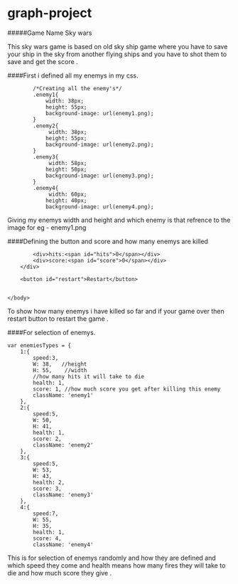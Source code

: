 # graph-project
#####Game Name Sky wars 

This sky wars game is based on old sky ship game where you have to save your ship in the sky from another flying ships and you have to shot them to save and get the score .

####First i defined all my enemys in my css.

 
            /*Creating all the enemy's*/
            .enemy1{
                width: 38px;
                height: 55px;
                background-image: url(enemy1.png);
            }
            .enemy2{
                 width: 38px;
                height: 55px;
                background-image: url(enemy2.png);
            }
            .enemy3{
                 width: 58px;
                height: 50px;
                background-image: url(enemy3.png);
            }
            .enemy4{
                 width: 60px;
                height: 40px;
                background-image: url(enemy4.png);

Giving my enemys width and height 
and which enemy is that refrence to the image for eg - enemy1.png

####Defining the button and score and how many enemys are killed 

 <body>
        <div id="control">
		<div class="info">
             
			<div>hits:<span id="hits">0</span></div>
			<div>score:<span id="score">0</span></div>
		</div>
          
		<button id="restart">Restart</button>

        
    </body>
    
   To show how many enemys i have killed so far and if your game over then restart button to restart the game .
   
   ####For selection of enemys.
   
   	var enemiesTypes = {
		1:{
			speed:3,
			W: 38,   //height
		    H: 55,    //width
            //how many hits it will take to die 
		    health: 1,
		    score: 1, //how much score you get after killing this enemy
		    className: 'enemy1'   
		},
		2:{
			speed:5,
			W: 50,
		    H: 41,
		    health: 1,
		    score: 2,
		    className: 'enemy2'
		},
		3:{
			speed:5,
			W: 53,
		    H: 43,
		    health: 2,
		    score: 3,
		    className: 'enemy3'
		},
		4:{
			speed:7,
			W: 55,
		    H: 35,
		    health: 1,
		    score: 4,
		    className: 'enemy4'

This is for selection of enemys randomly and how they are defined and which speed they come and health means how many fires they will take to die and how much score they give .



